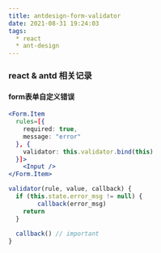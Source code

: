 ```yaml
---
title: antdesign-form-validator
date: 2021-08-31 19:24:03
tags:
  * react
  * ant-design
---
```


### react & antd 相关记录

#### form表单自定义错误
```jsx
<Form.Item
  rules=[{
  	required: true,
  	message: "error"
  }, {
    validator: this.validator.bind(this)
  }]>
	<Input />
</Form.Item>
```

```js
validator(rule, value, callback) {
  if (this.state.error_msg != null) {
		callback(error_msg)
    return
  }
  
  callback() // important
}
```

